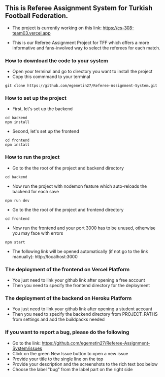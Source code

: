 ## This is Referee Assignment System for Turkish Football Federation.

- The project is currently working on this link: https://cs-308-team03.vercel.app

- This is our Referee Assignment Project for TFF which offers a more informative and fans-involved way to select the referees for each match. 

### How to download the code to your system

- Open your terminal and go to directory you want to install the project
- Copy this commmand to your terminal
```
git clone https://github.com/egemetin27/Referee-Assignment-System.git
```

### How to set up the project

- First, let's set up the backend
```
cd backend
npm install
```

- Second, let's set up the frontend
```
cd frontend
npm install
```


### How to run the project

- Go to the the root of the project and backend directory
```
cd backend
```
- Now run the project with nodemon feature which auto-reloads the backend for each save
```
npm run dev
```

- Go to the the root of the project and frontend directory
```
cd frontend
```
- Now run the frontend and your port 3000 has to be unused, otherwise you may face with errors
```
npm start
```
- The following link will be opened automatically (if not go to the link manually): http://localhost:3000

### The deployment of the frontend on Vercel Platform
- You just need to link your github link after opening a free account
- Then you need to specify the frontend directory for the deployment


### The deployment of the backend on Heroku Platform
- You just need to link your github link after opening a student account
- Then you need to specify the backend directory from PROJECT_PATHS from settings and add the buildpacks needed


### If you want to report a bug, please do the following

- Go to the link: https://github.com/egemetin27/Referee-Assignment-System/issues
- Click on the green New Issue button to open a new issue 
- Provide your title to the single line on the top
- Provide your description and the screenshots to the rich text box below
- Choose the label "bug" from the label part on the right side
